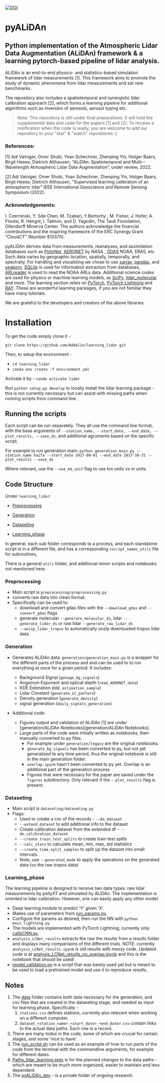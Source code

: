 [![DOI](https://zenodo.org/badge/510758300.svg)](https://zenodo.org/badge/latestdoi/510758300)

# pyALiDAn
## Python implementation of the **Atmospheric Lidar Data Augmentation (ALiDAn)** framework & a learning pytorch-based pipeline of lidar analysis.
ALiDAn is an end-to-end physics- and statistics-based simulation framework of lidar measurements [1]. This framework aims to promote the study of dynamic phenomena from lidar measurements and set new benchmarks. 

The repository also includes a spatiotemporal and synergistic lidar calibration approach [2], which forms a learning pipeline for additional algorithms such as inversion of aerosols, aerosol typing etc.

> Note:
This repository is still under final preparations. 
It will hold the supplemental data and code for the papers [1] and [2].
> To receive a notification when the code is ready, you are welcome to add our repository to your "star" & "watch" repositories :)


### References:

[1] Adi Vainiger, Omer Shubi, Yoav Schechner, Zhenping Yin, Holger Baars, Birgit Heese, Dietrich Althausen, "ALiDAn: Spatiotemporal and Multi--Wavelength Atmospheric Lidar Data Augmentation”, under review, 2022.

[2] Adi Vainiger, Omer Shubi, Yoav Schechner, Zhenping Yin, Holger Baars, Birgit Heese, Dietrich Althausen, "Supervised learning calibration of an atmospheric lidar” IEEE International Geoscience and Remote Sensing Symposium (2022).

### Acknowledgements:
I. Czerninski, Y. Sde Chen, M. Tzabari, Y.Bertschy , M. Fisher, J. Hofer, A. Floutsi, R. Hengst, I. Talmon, and D. Yagodin, The Taub Foundation, Ollendorff Minerva Center.
The authors acknowledge the financial contributions and the inspiring framework of the ERC Synergy Grant “CloudCT” (Number 810370).


pyALiDAn derives data from measurements, reanalyses, and assimilation databases such as [PollyNet](https://github.com/PollyNET/Pollynet_Processing_Chain), [AERONET](https://aeronet.gsfc.nasa.gov/new_web/data.html) by NASA , [GDAS](https://www.ncei.noaa.gov/products/weather-climate-models/global-data-assimilation) NOAA, ERA5, etc. 
Such data varies by geographic location, spatially, temporally, and spectrally. For handling and visualizing we chose to use [xarray](https://docs.xarray.dev/en/stable/), [pandas](https://pandas.pydata.org/), and [seaborn](https://seaborn.pydata.org/). 
[SQLite](https://www.sqlite.org/index.html) is used for information extraction from databases, [ARLreader](https://github.com/martin-rdz/ARLreader) is used to read the NOAA ARLs data.
Additional science codes are used for physics or machine learning models, as [SciPy](https://scipy.org/), [lidar_molecular](https://gitlab.com/ioannis_binietoglou/lidar_molecular) and more.
The learning section relies on [PyTorch](https://pytorch.org/), [PyTorch Lightning](https://www.pytorchlightning.ai/) and [RAY](https://www.ray.io/).
These are wonderful learning packages, if you are not familiar they have many tutorials. 

We are grateful to the developers and creators of the above libraries.
# Installation

To get the code simply clone it - 

`git clone https://github.com/Addalin/learning_lidar.git`

Then, to setup the environment - 
- `cd learning_lidar`
- `conda env create -f environment.yml`

Activate it by -
`conda activate lidar`

Run `python setup.py develop` to locally install the lidar learning package - 
this is not currently necessary but can assist with missing paths when running scripts from command line. 

## Running the scripts

Each script can be run separately. They all use the command line format, with the base arguments of 
`--station_name, --start_date, --end_date, --plot_results, --save_ds`, and additional agruments based on the specific script.

For example to run generation main:
`python generation_main.py --station_name haifa --start_date 2017-09-01 --end_date 2017-10-31 --plot_results --save_ds`

Where relevant, use the `--use_km_unit` flag to use km units vs m units.

## Code Structure

Under `learning_lidar`:

- [Preprocessing](#preprocessing)

- [Generation](#generation)

- [Dataseting](#dataseting)

- [Learning_phase](#learning_phase)

In general, each sub folder corresponds to a process, and each standalone script is in a different file, and has a corresponding `<script_name>_utils`
file for subroutines,

There is a general `utils` folder, and additional minor scripts and notebooks not mentioned here.




### Preprocessing
- Main script is `preprocessing/preprocessing.py`
- converts raw data into clean format. 
- Specifically can be used to:
  - download and convert gdas files with the `--download_gdas` and `--convert_gdas` flags
  - generate molecular `--generate_molecular_ds`, lidar `--generate_lidar_ds` or raw lidar `--generate_raw_lidar_ds`
  - `--unzip_lidar_tropos` to automatically unzip downloaded tropos lidar data.

### Generation

- Generates ALiDAn data. `generation/generation_main.py` is a wrapper for the different parts of the process and
and can be used to to run everything at once for a given period. It includes:
  - Background Signal (`genage_bg_signals`)
  - Angstrom Exponent and optical depth (`read_AERONET_data`)
  - KDE Estimation (`KDE_estimation_sample`)
  - Lidar Constant (`generate_LC_pattern`)
  - Density generation (`generate_density`)
  - signal generation (`daily_signals_generation`)

- Additional code:
  - Figures output and validation of ALiDAn [1] are under [generation/ALiDAn Notebooks](generation/ALiDAn Notebooks).
  - Large parts of the code were initially written as notebooks, then manually converted to py files. 
    - For example under `generation/legacy` are the original notebooks.
    - `generate_bg_signals` has been converted to py, 
     but not yet generalized to any time period, thus the original notebook is still in the main generation folder.
    - `overlap.ipynb` hasn't been converted to py yet. Overlap is an additional part of the generation process
    - Figures that were necessary for the paper are saved under the `figures` subdirectory. 
    Only relevant if the `--plot_results` flag is present.
  

### Dataseting
- Main script is `dataseting/dataseting.py`
- Flags:
  - Used to create a csv of the records - `--do_dataset`
  - `--extend_dataset` to add additional info to the dataset
  - Create calibration dataset from the extended df - `--do_calibration_dataset`
  - `--create_train_test_splits` to create train test splits
  - `--calc_stats` to calculate mean, min, max, std statistics
  - `--create_time_split_samples` to split up the dataset into small intervals.
  - Note, use `--generated_mode` to apply the operations on the generated data (vs the raw tropos data)
  
### Learning_phase
The learning pipeline is designed to receive two data types: raw lidar measurements by pollyXT and simulated by ALiDAn. 
The implementation is oriented to lidar calibration. However, one can easily apply any other model.

- Deep learning module to predict 'Y' given 'X'.
- Makes use of parameters from  [run_params.py](learning_lidar/learning_phase/run_params.py). 
- Configure the params as desired, then run the NN with `python main_lightning.py` 
- The models are implemented with PyTorch Lightning, currently only [calibCNN.py](learning_lidar/learning_phase/models/calibCNN.py).
- `analysis_LCNet_results` extracts the raw the results from a results folder and displays many comparisons of the different trials.
NOTE: currently `analysis_LCNet_results.ipynb` is old results with messy code. Updated code is at [analysis_LCNet_results_no_overlap.ipynb](learning_lidar/learning_phase/analysis_LCNet_results_no_overlap.ipynb)
and this is the notebook that should be used!
- [model_validation.py](learning_lidar/learning_phase/model_validation.py) is a script that was barely used yet but is meant to be used to load a pretrained model and 
use it to reproduce results.


## Notes 
1. The [data](data) folder contains both data necessary for the generation, and csv files that are created in the dataseting stage,
and needed as input for learning phase. Specifically -
   1. `stations.csv` defines stations, currently also relevant when working on a different computer.
   2. `dataset_<station_name>_<start_date>_<end_date>.csv` contain links to the actual data paths. Each row is a record.
2. There are many todos in the code, some of which are crucial for certain stages, and some 'nice to have'.
3. The [run_script.sh](learning_lidar/run_script.sh) can be used as an example of how to run parts of the code from the terminal with the commandline arguments,
for example for different dates.
4. [Paths_lidar_learning.pptx](assets/Paths_lidar_learning.pptx) is for the planned changes to the data paths - which
are meant to be much more organized, easier to maintain and less dependent.
5. The [pyALiDAn_dev](pyALiDAn_dev) - is a private folder of ongoing research. 
